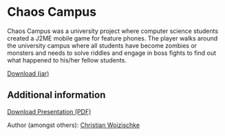 # Chaos Campus

Chaos Campus was a university project where computer science students created a J2ME mobile game for feature phones. The player walks around the university campus where all students have become zombies or monsters and needs to solve riddles and engage in boss fights to find out what happened to his/her fellow students.

[Download (jar)](https://woizischke.com/chaos-campus.jar)

Additional information
---

[Download Presentation (PDF)](https://woizischke.com/chaos-campus.pdf)

Author (amongst others): [Christian Woizischke](https://woizischke.com)